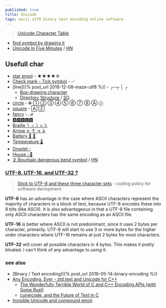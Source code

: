 ```yaml
---
published: true
title: Unicode
tags: ascii utf8 binary text encoding online software
---
```

> [Unicode Character Table](https://unicode-table.com/en/#basic-latin)

- [find symbol by drawing it](https://tell.wtf/)
- [Unicode In Five Minutes](https://richardjharris.github.io/unicode-in-five-minutes.html) / [HN](https://news.ycombinator.com/item?id=24157201)

## Usefull char
- [star emoji](https://fsymbols.com/signs/stars/) - ★★★★☆
- [Check mark - Tick symbol](https://fsymbols.com/signs/tick/) - ✅
- [line]({% post_url 2018-12-08-maze-utf8 %}) - ┌─┬ │ ┌ 
	- [Box-drawing character](https://en.wikipedia.org/wiki/Box-drawing_character)
	- [Directory Structure](https://jekyllrb.com/docs/structure/) / [SO](https://stackoverflow.com/questions/19699059/representing-directory-file-structure-in-markdown-syntax)
- [circle](https://symbl.cc/en/search/?q=plain+circle) - ⦿ ① ② ③ ④ ⑤ ⑥ ⑦ ⑧ Ⓐ ⓩ
- [square](https://symbl.cc/en/collections/fancy-letters/) - 🄰 🅉
- [fancy](https://symbl.cc/en/collections/fancy-letters/) - ℳ
- [🅱🅾🆇🅴🅳](https://yaytext.com/square-text/)
- [Braille ⠳ ⠴ ⠵ ⠶ ⠷ ](http://xahlee.info/comp/unicode_braille.html)
- [Arrow ← ↑ → ↓ ](https://unicode-table.com/en/blocks/arrows/)
- [Battery 🔋 🪫](https://emojipedia.org/search/?q=battery)
- [Temperature 🌡](https://www.compart.com/en/unicode/U+1F321)
- [Droplet 💧](https://www.compart.com/en/unicode/U+1F4A7)
- [House ⌂🏡](https://www.compart.com/en/unicode/search?q=house#characters)
- [☡ Bourbaki dangerous bend symbol](https://en.wikipedia.org/wiki/Bourbaki_dangerous_bend_symbol) / [HN](https://news.ycombinator.com/item?id=38809728)



### [UTF-8, UTF-16, and UTF-32 ?](https://stackoverflow.com/questions/496321/utf-8-utf-16-and-utf-32)

> [Stick to UTF-8 and these three character sets](http://www.ilikebigbits.com/2016_10_12_character_sets.html) - coding policy for software devlopment

**UTF-8** has an advantage in the case where ASCII characters represent the majority of characters in a block of text, because UTF-8 encodes these into 8 bits (like ASCII). It is also advantageous in that a UTF-8 file containing only ASCII characters has the same encoding as an ASCII file.

**UTF-16** is better where ASCII is not predominant, since it uses 2 bytes per character, primarily. UTF-8 will start to use 3 or more bytes for the higher order characters where UTF-16 remains at just 2 bytes for most characters.

**UTF-32** will cover all possible characters in 4 bytes. This makes it pretty bloated. I can't think of any advantage to using it.


### see also
- [Binary / Text encoding]({% post_url 2018-05-14-binary-encoding %})
- [Any Encoding, Ever - ztd.text and Unicode for C++](https://thephd.dev/any-encoding-ever-ztd-text-unicode-cpp)
	- [The Wonderfully Terrible World of C and C++ Encoding APIs (with Some Rust)](https://thephd.dev/the-c-c++-rust-string-text-encoding-api-landscape)
	- [cuneicode, and the Future of Text in C](https://thephd.dev/cuneicode-and-the-future-of-text-in-c)
- [Invisible Unicode and compound emoji ](https://eclecticlight.co/2024/03/30/invisible-unicode-and-compound-emoji/)
